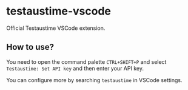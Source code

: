 # testaustime-vscode

Official Testaustime VSCode extension.

## How to use?

You need to open the command palette `CTRL+SHIFT+P` and select `Testaustime: Set API key` and then enter your API key.

You can configure more by searching `testaustime` in VSCode settings.
